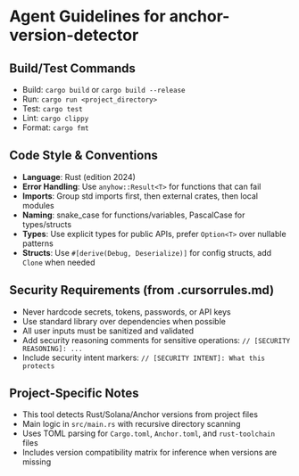 # Agent Guidelines for anchor-version-detector

## Build/Test Commands
- Build: `cargo build` or `cargo build --release`
- Run: `cargo run <project_directory>`
- Test: `cargo test`
- Lint: `cargo clippy`
- Format: `cargo fmt`

## Code Style & Conventions
- **Language**: Rust (edition 2024)
- **Error Handling**: Use `anyhow::Result<T>` for functions that can fail
- **Imports**: Group std imports first, then external crates, then local modules
- **Naming**: snake_case for functions/variables, PascalCase for types/structs
- **Types**: Use explicit types for public APIs, prefer `Option<T>` over nullable patterns
- **Structs**: Use `#[derive(Debug, Deserialize)]` for config structs, add `Clone` when needed

## Security Requirements (from .cursorrules.md)
- Never hardcode secrets, tokens, passwords, or API keys
- Use standard library over dependencies when possible
- All user inputs must be sanitized and validated
- Add security reasoning comments for sensitive operations: `// [SECURITY REASONING]: ...`
- Include security intent markers: `// [SECURITY INTENT]: What this protects`

## Project-Specific Notes
- This tool detects Rust/Solana/Anchor versions from project files
- Main logic in `src/main.rs` with recursive directory scanning
- Uses TOML parsing for `Cargo.toml`, `Anchor.toml`, and `rust-toolchain` files
- Includes version compatibility matrix for inference when versions are missing